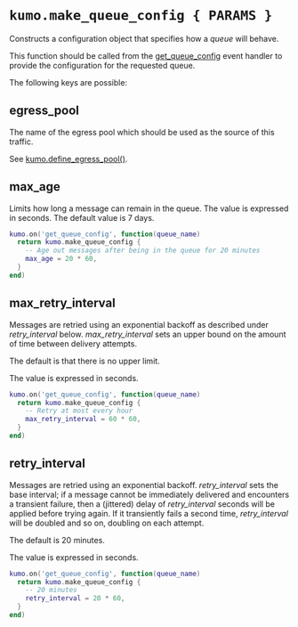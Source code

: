 # `kumo.make_queue_config { PARAMS }`

Constructs a configuration object that specifies how a *queue* will behave.

This function should be called from the
[get_queue_config](../events/get_queue_config.md) event handler to provide the
configuration for the requested queue.

The following keys are possible:

## egress_pool

The name of the egress pool which should be used as the source of
this traffic.

See [kumo.define_egress_pool()](define_egress_pool.md).

## max_age

Limits how long a message can remain in the queue.
The value is expressed in seconds.  The default value is 7 days.

```lua
kumo.on('get_queue_config', function(queue_name)
  return kumo.make_queue_config {
    -- Age out messages after being in the queue for 20 minutes
    max_age = 20 * 60,
  }
end)
```

## max_retry_interval

Messages are retried using an exponential backoff as described under
*retry_interval* below. *max_retry_interval* sets an upper bound on the amount
of time between delivery attempts.

The default is that there is no upper limit.

The value is expressed in seconds.

```lua
kumo.on('get_queue_config', function(queue_name)
  return kumo.make_queue_config {
    -- Retry at most every hour
    max_retry_interval = 60 * 60,
  }
end)
```

## retry_interval

Messages are retried using an exponential backoff.  *retry_interval* sets the
base interval; if a message cannot be immediately delivered and encounters a
transient failure, then a (jittered) delay of *retry_interval* seconds will be
applied before trying again. If it transiently fails a second time,
*retry_interval* will be doubled and so on, doubling on each attempt.

The default is 20 minutes.

The value is expressed in seconds.

```lua
kumo.on('get_queue_config', function(queue_name)
  return kumo.make_queue_config {
    -- 20 minutes
    retry_interval = 20 * 60,
  }
end)
```
